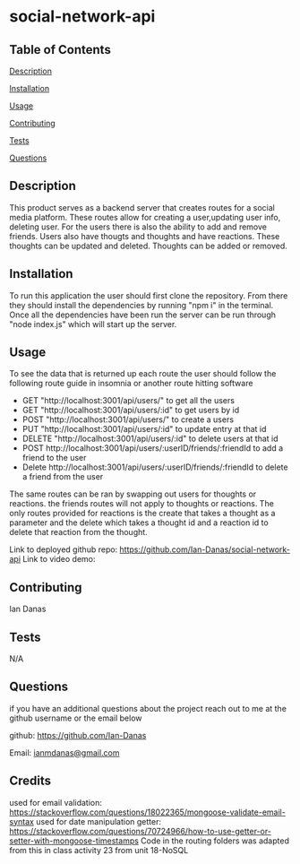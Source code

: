 # social-network-api

## Table of Contents
[Description](#Description)

[Installation](#Installation)

[Usage](#Usage)

[Contributing](#Contributing)

[Tests](#Tests)


[Questions](#Questions)


## Description <a id = "Description"></a>
This product serves as a backend server that creates routes for a social media platform. These routes allow for creating a user,updating user info, deleting user. For the users there is also the ability to add and remove friends. Users also have thougts and thoughts and have reactions. These thoughts can be updated and deleted. Thoughts can be added or removed.
## Installation <a id = "Installation"></a>
To run this application the user should first clone the repository. From there they should install the dependencies by running "npm i" in the terminal. Once all the dependencies have been run the server can be run through "node index.js" which will start up the server.

## Usage <a id = "Usage"></a>
To see the data that is returned up each route the user should follow the following route guide in insomnia or another route hitting software
- GET "http://localhost:3001/api/users/" to get all the users
- GET "http://localhost:3001/api/users/:id" to get users by id 
- POST "http://localhost:3001/api/users/" to create a users 
- PUT "http://localhost:3001/api/users/:id" to update entry at that id
- DELETE "http://localhost:3001/api/users/:id" to delete users at that id
- POST http://localhost:3001/api/users/:userID/friends/:friendId to add a friend to the user
- Delete http://localhost:3001/api/users/:userID/friends/:friendId to delete a friend from the user

The same routes can be ran by swapping out users for thoughts or reactions. the friends routes will not apply to thoughts or reactions. The only routes provided for reactions is the create that takes a thought as a parameter and the delete which takes a thought id and a reaction id to delete that reaction from the thought.
 
Link to deployed github repo: https://github.com/Ian-Danas/social-network-api
Link to video demo: 
## Contributing <a id = "Contributing"></a>
Ian Danas
## Tests <a id = "Tests"></a>
N/A

## Questions <a id = "Questions"></a>
if you have an additional questions about the project reach out to me at the github username or the email below

 github: https://github.com/Ian-Danas

 Email: ianmdanas@gmail.com

## Credits
used for email validation: https://stackoverflow.com/questions/18022365/mongoose-validate-email-syntax
used for date manipulation getter: https://stackoverflow.com/questions/70724966/how-to-use-getter-or-setter-with-mongoose-timestamps
Code in the routing folders was adapted from this in class activity 23 from unit 18-NoSQL




























